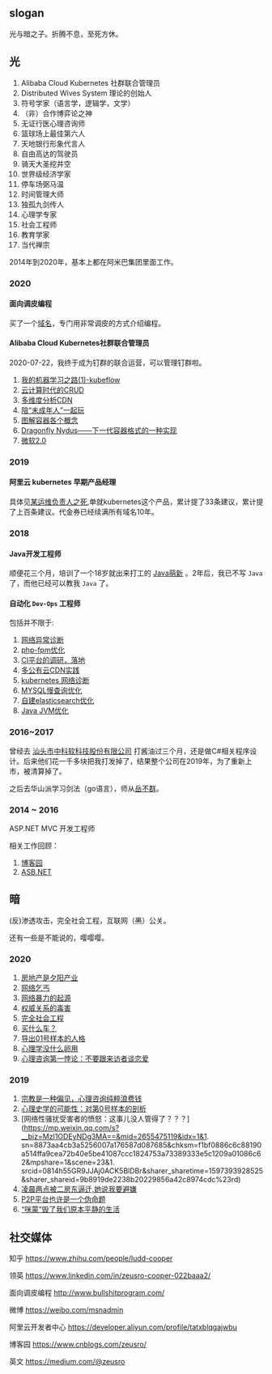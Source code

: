 
## slogan

光与暗之子。折腾不息，至死方休。

## 光

1. Alibaba Cloud Kubernetes 社群联合管理员
1. Distributed Wives System 理论的创始人
1. 符号学家（语言学，逻辑学，文学）
1. （非）合作博弈论之神
1. 无证行医心理咨询师
1. 篮球场上最佳第六人
1. 天地银行形象代言人
1. 自由高达的驾驶员
1. 骑天大圣挖井空
1. 世界级经济学家
1. 停车场弼马温
1. 时间管理大师
1. 独孤九剑传人
1. 心理学专家
1. 社会工程师
1. 教育学家
1. 当代禅宗

2014年到2020年，基本上都在阿米巴集团里面工作。

### 2020

#### 面向调皮编程

买了一个[域名](http://www.bullshitprogram.com/)，专门用非常调皮的方式介绍编程。

#### Alibaba Cloud Kubernetes社群联合管理员

2020-07-22，我终于成为钉群的联合运营，可以管理钉群啦。

1. [我的机器学习之路(1)-kubeflow](https://zhuanlan.zhihu.com/p/78595556)
1. [云计算时代的CRUD](https://zhuanlan.zhihu.com/p/143005015)
1. [多维度分析CDN](https://zhuanlan.zhihu.com/p/142787755)
1. [陪“未成年人”一起玩](https://zhuanlan.zhihu.com/p/163800056)
1. [图解容器各个概念](https://developer.aliyun.com/article/770150)
1. [Dragonfly Nydus——下一代容器格式的一种实现](https://developer.aliyun.com/article/769558)
1. [微软2.0](http://www.zeusro.com/2020/08/07/fuck-microsoft/)

### 2019

#### 阿里云 kubernetes 早期产品经理

具体见[某运维负责人之死](https://developer.aliyun.com/article/765447),单就kubernetes这个产品，累计提了33条建议，累计提了上百条建议。代金券已经续满所有域名10年。

### 2018

#### Java开发工程师

顺便花三个月，培训了一个18岁就出来打工的 [Java萌新](https://github.com/liaozihong) 。2年后，我已不写 `Java` 了，而他已经可以教我 `Java` 了。

#### 自动化 `Dev-Ops` 工程师

包括并不限于:

1. [网络异常诊断](https://www.zeusro.com/2020/03/05/baidu-sb/)
1. [php-fpm优化](https://www.zeusro.com/2019/11/25/improve-php-fpm/)
1. [CI平台的调研，落地](http://www.zeusro.com/archive/?tag=CI)
1. [多公有云CDN实践](https://www.zeusro.com/2019/09/20/cdn-pickup/)
1. [kubernetes 网络诊断](https://www.zeusro.com/2019/05/11/kubernetes-timeout/)
1. [MYSQL慢查询优化](https://www.zeusro.com/2019/03/14/mysql-solve-slow-query/)
1. [自建elasticsearch优化](https://www.zeusro.com/2018/12/26/improve-elasticsearch/)
1. [Java JVM优化](https://www.zeusro.com/2018/06/21/jvm/)

### 2016~2017

曾经去
[汕头市中科软科技股份有限公司](https://mp.weixin.qq.com/s?__biz=MzI1ODEyNDg3MA==&mid=2655475524&idx=1&sn=09b92935059916521ec89532697d2d17&chksm=f1bf0a6dc6c8837bd4d998d5a1140601aabfaa026ca5db98db92ccdde55555ac8f75fe4bccec&mpshare=1&scene=23&srcid=0814ytFF5GIc4GB7OpPHhplK&sharer_sharetime=1597407153060&sharer_shareid=9b8919de2238b20229856a42c8974cdc#rd)
打酱油过三个月，还是做C#相关程序设计。后来他们花一千多块把我打发掉了，结果整个公司在2019年，为了重新上市，被清算掉了。

之后去华山派学习剑法（go语言），师从[岳不群](http://mp.weixin.qq.com/s?__biz=MzI1ODEyNDg3MA==&mid=2655475621&idx=1&sn=44762063e90046f87c2baea882d72051&chksm=f1bf0a8cc6c8839a8fcd0dbfd7b1780ff377832121e8e6ae67fda7926a0aeded2b54159af1ec&mpshare=1&scene=23&srcid=0814f2V9cinoqoTgGkldIVpJ&sharer_sharetime=1597407527082&sharer_shareid=9b8919de2238b20229856a42c8974cdc#rd)。

### 2014 ~ 2016

ASP.NET MVC 开发工程师

相关工作回顾：
1. [博客园](https://www.cnblogs.com/zeusro/)
1. [ASB.NET](https://www.cnblogs.com/zeusro/category/678946.html)

## 暗

(反)渗透攻击，完全社会工程，互联网（~~黑~~）公关。

还有一些是不能说的，嘤嘤嘤。

### 2020

1. [房地产是夕阳产业](https://zhuanlan.zhihu.com/p/163316025)
1. [网络乞丐](https://zhuanlan.zhihu.com/p/148830089)
1. [网络暴力的起源](https://zhuanlan.zhihu.com/p/146832634)
1. [权威关系的毒害](https://zhuanlan.zhihu.com/p/143016953)
1. [完全社会工程](https://zhuanlan.zhihu.com/p/137793770)
1. [买什么车？](https://zhuanlan.zhihu.com/p/129063622)
1. [导出01号样本的人格](https://zhuanlan.zhihu.com/p/126720445)
1. [心理学没什么卵用](https://zhuanlan.zhihu.com/p/123869218)
1. [心理咨询第一悖论：不要跟来访者谈恋爱](https://zhuanlan.zhihu.com/p/125131016)

### 2019

1. [宗教是一种偏见，心理咨询纯粹浪费钱](https://zhuanlan.zhihu.com/p/122786249)
1. [心理史学的可能性：对第0号样本的剖析](https://zhuanlan.zhihu.com/p/121600727)
1. [网络性骚扰受害者的愤怒：这事儿没人管得了？？？](https://mp.weixin.qq.com/s?__biz=MzI1ODEyNDg3MA==&mid=2655475119&idx=1&1. sn=8873aa4cb3a5256007a176587d087685&chksm=f1bf0886c6c88190a514ffa9cea72b40e5be41087ccc1824753a73389333e5c1209a01086c62&mpshare=1&scene=23&1. srcid=0814h55GR9JJAj0ACK5BlDBr&sharer_sharetime=1597393928525&sharer_shareid=9b8919de2238b20229856a42c8974cdc%23rd)
1. [凌晨两点被二房东逼迁,她说我要避嫌](https://zhuanlan.zhihu.com/p/73376042)
1. [P2P平台也许是一个伪命题](https://zhuanlan.zhihu.com/p/61550633)
1. [“咪蒙”毁了我们原本平静的生活](https://zhuanlan.zhihu.com/p/54323888)

## 社交媒体

知乎
https://www.zhihu.com/people/ludd-cooper

领英
https://www.linkedin.com/in/zeusro-cooper-022baaa2/

面向调皮编程
http://www.bullshitprogram.com/

微博
https://weibo.com/msnadmin

阿里云开发者中心
https://developer.aliyun.com/profile/tatxblqgajwbu

博客园
https://www.cnblogs.com/zeusro/

英文
https://medium.com/@zeusro